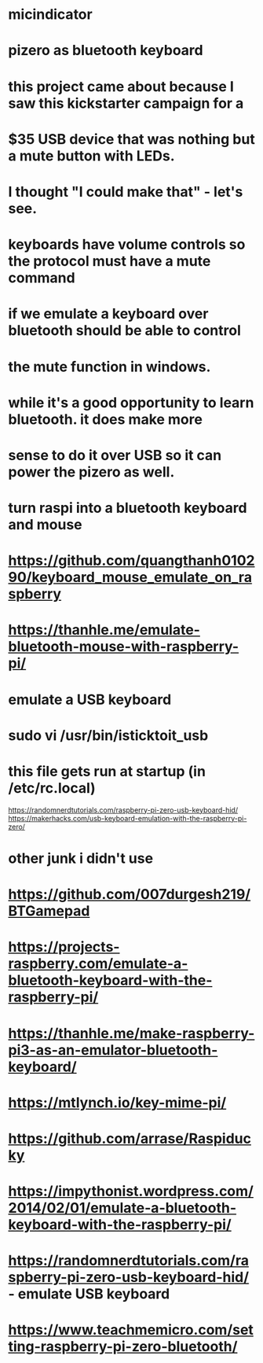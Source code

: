 # micindicator

# pizero as bluetooth keyboard
# this project came about because I saw this kickstarter campaign for a
# $35 USB device that was nothing but a mute button with LEDs.
# I thought "I could make that" - let's see.

# keyboards have volume controls so the protocol must have a mute command
# if we emulate a keyboard over bluetooth should be able to control
# the mute function in windows.

# while it's a good opportunity to learn bluetooth. it does make more
# sense to do it over USB so it can power the pizero as well.

# turn raspi into a bluetooth keyboard and mouse
# https://github.com/quangthanh010290/keyboard_mouse_emulate_on_raspberry
# https://thanhle.me/emulate-bluetooth-mouse-with-raspberry-pi/

# emulate a USB keyboard
# sudo vi /usr/bin/isticktoit_usb
# this file gets run at startup (in /etc/rc.local)
https://randomnerdtutorials.com/raspberry-pi-zero-usb-keyboard-hid/
https://makerhacks.com/usb-keyboard-emulation-with-the-raspberry-pi-zero/

# other junk i didn't use
# https://github.com/007durgesh219/BTGamepad
# https://projects-raspberry.com/emulate-a-bluetooth-keyboard-with-the-raspberry-pi/
# https://thanhle.me/make-raspberry-pi3-as-an-emulator-bluetooth-keyboard/
# https://mtlynch.io/key-mime-pi/
# https://github.com/arrase/Raspiducky
# https://impythonist.wordpress.com/2014/02/01/emulate-a-bluetooth-keyboard-with-the-raspberry-pi/
# https://randomnerdtutorials.com/raspberry-pi-zero-usb-keyboard-hid/ - emulate USB keyboard
# https://www.teachmemicro.com/setting-raspberry-pi-zero-bluetooth/
